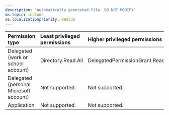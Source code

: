 ```yaml
---
description: "Automatically generated file. DO NOT MODIFY"
ms.topic: include
ms.localizationpriority: medium
---
```


|Permission type|Least privileged permissions|Higher privileged permissions|
|:---|:---|:---|
|Delegated (work or school account)|Directory.Read.All|DelegatedPermissionGrant.ReadWrite.All|
|Delegated (personal Microsoft account)|Not supported.|Not supported.|
|Application|Not supported.|Not supported.|

